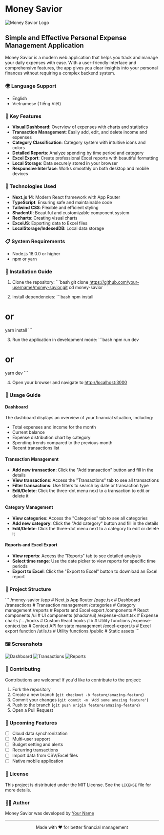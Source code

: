 # Money Savior

![Money Savior Logo](https://hebbkx1anhila5yf.public.blob.vercel-storage.com/image-I61n2T2qjrsU1bqy8bH1KgTToy6fZ8.png)

## Simple and Effective Personal Expense Management Application

Money Savior is a modern web application that helps you track and manage your daily expenses with ease. With a user-friendly interface and comprehensive features, the app gives you clear insights into your personal finances without requiring a complex backend system.

### 🌍 Language Support
- English
- Vietnamese (Tiếng Việt)

### 🌟 Key Features

- **Visual Dashboard**: Overview of expenses with charts and statistics
- **Transaction Management**: Easily add, edit, and delete income and expenses
- **Category Classification**: Category system with intuitive icons and colors
- **Detailed Reports**: Analyze spending by time period and category
- **Excel Export**: Create professional Excel reports with beautiful formatting
- **Local Storage**: Data securely stored in your browser
- **Responsive Interface**: Works smoothly on both desktop and mobile devices

### 🚀 Technologies Used

- **Next.js 14**: Modern React framework with App Router
- **TypeScript**: Ensuring safe and maintainable code
- **Tailwind CSS**: Flexible and efficient styling
- **ShadcnUI**: Beautiful and customizable component system
- **Recharts**: Creating visual charts
- **ExcelJS**: Exporting data to Excel files
- **LocalStorage/IndexedDB**: Local data storage

### 📋 System Requirements

- Node.js 18.0.0 or higher
- npm or yarn

### 🔧 Installation Guide

1. Clone the repository:
\`\`\`bash
git clone https://github.com/your-username/money-savior.git
cd money-savior
\`\`\`

2. Install dependencies:
\`\`\`bash
npm install
# or
yarn install
\`\`\`

3. Run the application in development mode:
\`\`\`bash
npm run dev
# or
yarn dev
\`\`\`

4. Open your browser and navigate to [http://localhost:3000](http://localhost:3000)

### 📱 Usage Guide

#### Dashboard

The dashboard displays an overview of your financial situation, including:
- Total expenses and income for the month
- Current balance
- Expense distribution chart by category
- Spending trends compared to the previous month
- Recent transactions list

#### Transaction Management

- **Add new transaction**: Click the "Add transaction" button and fill in the details
- **View transactions**: Access the "Transactions" tab to see all transactions
- **Filter transactions**: Use filters to search by date or transaction type
- **Edit/Delete**: Click the three-dot menu next to a transaction to edit or delete it

#### Category Management

- **View categories**: Access the "Categories" tab to see all categories
- **Add new category**: Click the "Add category" button and fill in the details
- **Edit/Delete**: Click the three-dot menu next to a category to edit or delete it

#### Reports and Excel Export

- **View reports**: Access the "Reports" tab to see detailed analysis
- **Select time range**: Use the date picker to view reports for specific time periods
- **Export to Excel**: Click the "Export to Excel" button to download an Excel report

### 📁 Project Structure

\`\`\`
/money-savior
  /app                  # Next.js App Router
    /page.tsx           # Dashboard
    /transactions       # Transaction management
    /categories         # Category management
    /reports            # Reports and Excel export
  /components           # React components
    /ui                 # UI components (shadcn/ui)
    /expense-chart.tsx  # Expense charts
    /...
  /hooks                # Custom React hooks
  /lib                  # Utility functions
    /expense-context.tsx # Context API for state management
    /excel-export.ts    # Excel export function
    /utils.ts           # Utility functions
  /public               # Static assets
\`\`\`

### 🖼️ Screenshots

![Dashboard](https://placeholder.com/dashboard.png)
![Transactions](https://placeholder.com/transactions.png)
![Reports](https://placeholder.com/reports.png)

### 🤝 Contributing

Contributions are welcome! If you'd like to contribute to the project:

1. Fork the repository
2. Create a new branch (`git checkout -b feature/amazing-feature`)
3. Commit your changes (`git commit -m 'Add some amazing feature'`)
4. Push to the branch (`git push origin feature/amazing-feature`)
5. Open a Pull Request

### 📝 Upcoming Features

- [ ] Cloud data synchronization
- [ ] Multi-user support
- [ ] Budget setting and alerts
- [ ] Recurring transactions
- [ ] Import data from CSV/Excel files
- [ ] Native mobile application

### 📄 License

This project is distributed under the MIT License. See the `LICENSE` file for more details.

### 👨‍💻 Author

Money Savior was developed by [Your Name](https://github.com/your-username)

---

<p align="center">Made with ❤️ for better financial management</p>
